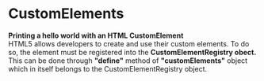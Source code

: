 # CustomElements
**Printing a hello world with an HTML CustomElement**   
 HTML5 allows developers to create and use their custom elements. To do so, the element must be registered into the **CustomElementRegistry obect.**   
 This can be done through **"define"** method of **"customElements"** object which in itself belongs to the CustomElementRegistry object.
